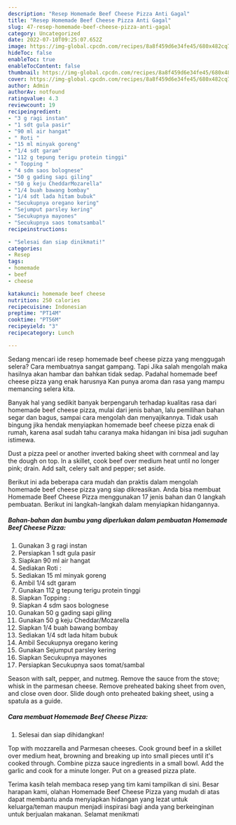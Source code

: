 ```yaml
---
description: "Resep Homemade Beef Cheese Pizza Anti Gagal"
title: "Resep Homemade Beef Cheese Pizza Anti Gagal"
slug: 47-resep-homemade-beef-cheese-pizza-anti-gagal
category: Uncategorized
date: 2022-07-10T09:25:07.652Z
image: https://img-global.cpcdn.com/recipes/8a8f459d6e34fe45/680x482cq70/homemade-beef-cheese-pizza-foto-resep-utama.jpg
hideToc: false
enableToc: true
enableTocContent: false
thumbnail: https://img-global.cpcdn.com/recipes/8a8f459d6e34fe45/680x482cq70/homemade-beef-cheese-pizza-foto-resep-utama.jpg
cover: https://img-global.cpcdn.com/recipes/8a8f459d6e34fe45/680x482cq70/homemade-beef-cheese-pizza-foto-resep-utama.jpg
author: Admin
authorAv: notfound
ratingvalue: 4.3
reviewcount: 19
recipeingredient:
- "3 g ragi instan"
- "1 sdt gula pasir"
- "90 ml air hangat"
- " Roti "
- "15 ml minyak goreng"
- "1/4 sdt garam"
- "112 g tepung terigu protein tinggi"
- " Topping "
- "4 sdm saos bolognese"
- "50 g gading sapi giling"
- "50 g keju CheddarMozarella"
- "1/4 buah bawang bombay"
- "1/4 sdt lada hitam bubuk"
- "Secukupnya oregano kering"
- "Sejumput parsley kering"
- "Secukupnya mayones"
- "Secukupnya saos tomatsambal"
recipeinstructions:

- "Selesai dan siap dinikmati!"
categories:
- Resep
tags:
- homemade
- beef
- cheese

katakunci: homemade beef cheese 
nutrition: 250 calories
recipecuisine: Indonesian
preptime: "PT14M"
cooktime: "PT56M"
recipeyield: "3"
recipecategory: Lunch

---
```



Sedang mencari ide resep homemade beef cheese pizza yang menggugah selera? Cara membuatnya sangat gampang. Tapi Jika salah mengolah maka hasilnya akan hambar dan bahkan tidak sedap. Padahal homemade beef cheese pizza yang enak harusnya Kan punya aroma dan rasa yang mampu memancing selera kita.


Banyak hal yang sedikit banyak berpengaruh terhadap kualitas rasa dari homemade beef cheese pizza, mulai dari jenis bahan, lalu pemilihan bahan segar dan bagus, sampai cara mengolah dan menyajikannya. Tidak usah bingung jika hendak menyiapkan homemade beef cheese pizza enak di rumah, karena asal sudah tahu caranya maka hidangan ini bisa jadi suguhan istimewa.

Dust a pizza peel or another inverted baking sheet with cornmeal and lay the dough on top. In a skillet, cook beef over medium heat until no longer pink; drain. Add salt, celery salt and pepper; set aside.


Berikut ini ada beberapa cara mudah dan praktis dalam mengolah homemade beef cheese pizza yang siap dikreasikan. Anda bisa membuat Homemade Beef Cheese Pizza menggunakan 17 jenis bahan dan 0 langkah pembuatan. Berikut ini langkah-langkah dalam menyiapkan hidangannya.

<!--inarticleads1-->

##### Bahan-bahan dan bumbu yang diperlukan dalam pembuatan Homemade Beef Cheese Pizza:

1. Gunakan 3 g ragi instan
1. Persiapkan 1 sdt gula pasir
1. Siapkan 90 ml air hangat
1. Sediakan  Roti :
1. Sediakan 15 ml minyak goreng
1. Ambil 1/4 sdt garam
1. Gunakan 112 g tepung terigu protein tinggi
1. Siapkan  Topping :
1. Siapkan 4 sdm saos bolognese
1. Gunakan 50 g gading sapi giling
1. Gunakan 50 g keju Cheddar/Mozarella
1. Siapkan 1/4 buah bawang bombay
1. Sediakan 1/4 sdt lada hitam bubuk
1. Ambil Secukupnya oregano kering
1. Gunakan Sejumput parsley kering
1. Siapkan Secukupnya mayones
1. Persiapkan Secukupnya saos tomat/sambal


Season with salt, pepper, and nutmeg. Remove the sauce from the stove; whisk in the parmesan cheese. Remove preheated baking sheet from oven, and close oven door. Slide dough onto preheated baking sheet, using a spatula as a guide. 

<!--inarticleads2-->

##### Cara membuat Homemade Beef Cheese Pizza:


1. Selesai dan siap dihidangkan!

Top with mozzarella and Parmesan cheeses. Cook ground beef in a skillet over medium heat, browning and breaking up into small pieces until it&#39;s cooked through. Combine pizza sauce ingredients in a small bowl. Add the garlic and cook for a minute longer. Put on a greased pizza plate. 

Terima kasih telah membaca resep yang tim kami tampilkan di sini. Besar harapan kami, olahan Homemade Beef Cheese Pizza yang mudah di atas dapat membantu anda menyiapkan hidangan yang lezat untuk keluarga/teman maupun menjadi inspirasi bagi anda yang berkeinginan untuk berjualan makanan. Selamat menikmati
